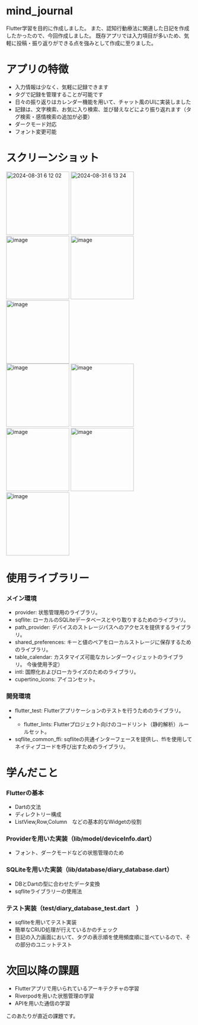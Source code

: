 # mind_journal

Flutter学習を目的に作成しました。
また、認知行動療法に関連した日記を作成したかったので、今回作成しました。
既存アプリでは入力項目が多いため、気軽に投稿・振り返りができる点を強みとして作成に至りました。

# アプリの特徴

- 入力情報は少なく、気軽に記録できます
- タグで記録を管理することが可能です
- 日々の振り返りはカレンダー機能を用いて、チャット風のUIに実装しました
- 記録は、文字検索、お気に入り検索、並び替えなどにより振り返れます（タグ検索・感情検索の追加が必要）
- ダークモード対応
- フォント変更可能

# スクリーンショット

<img width="170" alt="2024-08-31 6 12 02" src="https://github.com/user-attachments/assets/7b97c72b-233f-43af-b3cd-73407e5a865a">
<img width="170" alt="2024-08-31 6 13 24" src="https://github.com/user-attachments/assets/8afd97ef-5de6-455a-bb7c-bb4cbb97351f">
<img width="170" alt="image" src="https://github.com/user-attachments/assets/3d8d9387-bf7f-48cc-8e8b-e2acbf43831f">
<img width="170" alt="image" src="https://github.com/user-attachments/assets/00ccd1cf-b50d-40c2-a198-628f73671856">
<img width="170" alt="image" src="https://github.com/user-attachments/assets/682785d3-afa1-4d27-a27e-fa5455203280"><br>

<img width="170" alt="image" src="https://github.com/user-attachments/assets/081eccbe-fca7-47f5-adbd-d096cd8bba64">
<img width="170" alt="image" src="https://github.com/user-attachments/assets/95693a51-324d-4f89-8fd8-c327fa34c8d5">
<img width="170" alt="image" src="https://github.com/user-attachments/assets/e0cf2892-3d35-4851-b7c9-21683e5cd73c">
<img width="170" alt="image" src="https://github.com/user-attachments/assets/b7da22f7-f192-486b-b18f-0250f7531857">
<img width="170" alt="image" src="https://github.com/user-attachments/assets/2b0f01be-ee75-485b-88dd-ca409c567b1a">


# 使用ライブラリー

### メイン環境
- provider: 状態管理用のライブラリ。
- sqflite: ローカルのSQLiteデータベースとやり取りするためのライブラリ。
- path_provider: デバイスのストレージパスへのアクセスを提供するライブラリ。
- shared_preferences: キーと値のペアをローカルストレージに保存するためのライブラリ。
- table_calendar: カスタマイズ可能なカレンダーウィジェットのライブラリ。
今後使用予定）  
- intl: 国際化およびローカライズのためのライブラリ。
- cupertino_icons: アイコンセット。

### 開発環境
- flutter_test: Flutterアプリケーションのテストを行うためのライブラリ。
- - flutter_lints: Flutterプロジェクト向けのコードリント（静的解析）ルールセット。
- sqflite_common_ffi: sqfliteの共通インターフェースを提供し、ffiを使用してネイティブコードを呼び出すためのライブラリ。

# 学んだこと

### Flutterの基本
- Dartの文法
- ディレクトリー構成
- ListView,Row,Column　などの基本的なWidgetの役割


### Providerを用いた実装（lib/model/deviceInfo.dart）
- フォント、ダークモードなどの状態管理のため


### SQLiteを用いた実装（lib/database/diary_database.dart）
- DBとDartの型に合わせたデータ変換
- sqfliteライブラリーの使用法


### テスト実装（test/diary_database_test.dart　）
- sqfliteを用いてテスト実装
- 簡単なCRUD処理が行えているかのチェック
- 日記の入力画面において、タグの表示順を使用頻度順に並べているので、その部分のユニットテスト


# 次回以降の課題

- Flutterアプリで用いられているアーキテクチャの学習
- Riverpodを用いた状態管理の学習
- APIを用いた通信の学習

このあたりが直近の課題です。

